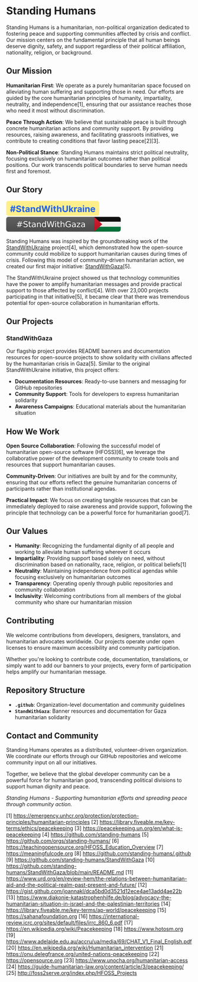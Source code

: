 # Standing Humans

Standing Humans is a humanitarian, non-political organization dedicated to fostering peace and supporting communities affected by crisis and conflict. Our mission centers on the fundamental principle that all human beings deserve dignity, safety, and support regardless of their political affiliation, nationality, religion, or background.

## Our Mission

**Humanitarian First**: We operate as a purely humanitarian space focused on alleviating human suffering and supporting those in need. Our efforts are guided by the core humanitarian principles of humanity, impartiality, neutrality, and independence[1], ensuring that our assistance reaches those who need it most without discrimination.

**Peace Through Action**: We believe that sustainable peace is built through concrete humanitarian actions and community support. By providing resources, raising awareness, and facilitating grassroots initiatives, we contribute to creating conditions that favor lasting peace[2][3].

**Non-Political Stance**: Standing Humans maintains strict political neutrality, focusing exclusively on humanitarian outcomes rather than political positions. Our work transcends political boundaries to serve human needs first and foremost.

## Our Story
[![StandWithUkraine](https://raw.githubusercontent.com/vshymanskyy/StandWithUkraine/main/badges/StandWithUkraine.svg)](https://github.com/vshymanskyy/StandWithUkraine/blob/main/docs/README.md)
[![StandWithGaza](https://raw.githubusercontent.com/standing-humans/StandWithGaza/main/badges/StandWithGaza.svg)](https://github.com/standing-humans/StandWithGaza/blob/main/docs/README.md)


Standing Humans was inspired by the groundbreaking work of the [StandWithUkraine](https://github.com/vshymanskyy/StandWithUkraine) project[4], which demonstrated how the open-source community could mobilize to support humanitarian causes during times of crisis. Following this model of community-driven humanitarian action, we created our first major initiative: [StandWithGaza](https://github.com/standing-humans/StandWithGaza)[5].

The StandWithUkraine project showed us that technology communities have the power to amplify humanitarian messages and provide practical support to those affected by conflict[4]. With over 23,000 projects participating in that initiative[5], it became clear that there was tremendous potential for open-source collaboration in humanitarian efforts.

## Our Projects

### StandWithGaza
Our flagship project provides README banners and documentation resources for open-source projects to show solidarity with civilians affected by the humanitarian crisis in Gaza[5]. Similar to the original StandWithUkraine initiative, this project offers:

- **Documentation Resources**: Ready-to-use banners and messaging for GitHub repositories
- **Community Support**: Tools for developers to express humanitarian solidarity
- **Awareness Campaigns**: Educational materials about the humanitarian situation

## How We Work

**Open Source Collaboration**: Following the successful model of humanitarian open-source software (HFOSS)[6], we leverage the collaborative power of the development community to create tools and resources that support humanitarian causes.

**Community-Driven**: Our initiatives are built by and for the community, ensuring that our efforts reflect the genuine humanitarian concerns of participants rather than institutional agendas.

**Practical Impact**: We focus on creating tangible resources that can be immediately deployed to raise awareness and provide support, following the principle that technology can be a powerful force for humanitarian good[7].

## Our Values

- **Humanity**: Recognizing the fundamental dignity of all people and working to alleviate human suffering wherever it occurs
- **Impartiality**: Providing support based solely on need, without discrimination based on nationality, race, religion, or political beliefs[1]
- **Neutrality**: Maintaining independence from political agendas while focusing exclusively on humanitarian outcomes
- **Transparency**: Operating openly through public repositories and community collaboration
- **Inclusivity**: Welcoming contributions from all members of the global community who share our humanitarian mission

## Contributing

We welcome contributions from developers, designers, translators, and humanitarian advocates worldwide. Our projects operate under open licenses to ensure maximum accessibility and community participation.

Whether you're looking to contribute code, documentation, translations, or simply want to add our banners to your projects, every form of participation helps amplify our humanitarian message.

## Repository Structure

- **`.github`**: Organization-level documentation and community guidelines
- **`StandWithGaza`**: Banner resources and documentation for Gaza humanitarian solidarity

## Contact and Community

Standing Humans operates as a distributed, volunteer-driven organization. We coordinate our efforts through our GitHub repositories and welcome community input on all our initiatives.

Together, we believe that the global developer community can be a powerful force for humanitarian good, transcending political divisions to support human dignity and peace.

*Standing Humans - Supporting humanitarian efforts and spreading peace through community action.*

[1] https://emergency.unhcr.org/protection/protection-principles/humanitarian-principles
[2] https://library.fiveable.me/key-terms/ethics/peacekeeping
[3] https://peacekeeping.un.org/en/what-is-peacekeeping
[4] https://github.com/standing-humans
[5] https://github.com/orgs/standing-humans/
[6] https://teachingopensource.org/HFOSS_Education_Overview
[7] https://meaningfulcode.org
[8] https://github.com/standing-humans/.github
[9] https://github.com/standing-humans/StandWithGaza
[10] https://github.com/standing-humans/StandWithGaza/blob/main/README.md
[11] https://www.urd.org/en/review-hem/the-relations-between-humanitarian-aid-and-the-political-realm-past-present-and-future/
[12] https://gist.github.com/joannakl/dca5bd0d3521d12ece4ae13add4ae22b
[13] https://www.diakonie-katastrophenhilfe.de/blog/advocacy-the-humanitarian-situation-in-israel-and-the-palestinian-territories
[14] https://library.fiveable.me/key-terms/ap-world/peacekeeping
[15] https://sahanafoundation.org
[16] https://international-review.icrc.org/sites/default/files/irrc_860_6.pdf
[17] https://en.wikipedia.org/wiki/Peacekeeping
[18] https://www.hotosm.org
[19] https://www.adelaide.edu.au/accru/ua/media/69/CHAT_V1_Final_English.pdf
[20] https://en.wikipedia.org/wiki/Humanitarian_intervention
[21] https://onu.delegfrance.org/united-nations-peacekeeping
[22] https://opensource.org
[23] https://www.unocha.org/humanitarian-access
[24] https://guide-humanitarian-law.org/content/article/3/peacekeeping/
[25] http://foss2serve.org/index.php/HFOSS_Projects
